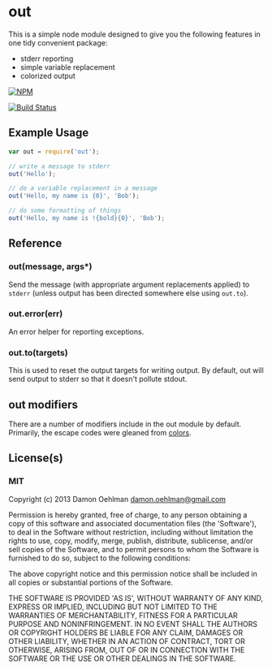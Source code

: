 # out

This is a simple node module designed to give you the following features in
one tidy convenient package:

- stderr reporting
- simple variable replacement
- colorized output


[![NPM](https://nodei.co/npm/out.png)](https://nodei.co/npm/out/)

[![Build Status](https://drone.io/github.com/DamonOehlman/node-out/status.png)](https://drone.io/github.com/DamonOehlman/node-out/latest)

## Example Usage

```js
var out = require('out');

// write a message to stderr
out('Hello');

// do a variable replacement in a message
out('Hello, my name is {0}', 'Bob');

// do some formatting of things
out('Hello, my name is !{bold}{0}', 'Bob');
```

## Reference

### out(message, args*)

Send the message (with appropriate argument replacements applied) to
`stderr` (unless output has been directed somewhere else using `out.to`).

### out.error(err)

An error helper for reporting exceptions.

### out.to(targets)

This is used to reset the output targets for writing output. By default,
out will send output to stderr so that it doesn't pollute stdout.

## out modifiers

There are a number of modifiers include in the out module by default.
Primarily, the escape codes were gleaned from
[colors](https://github.com/Marak/colors.js).

## License(s)

### MIT

Copyright (c) 2013 Damon Oehlman <damon.oehlman@gmail.com>

Permission is hereby granted, free of charge, to any person obtaining
a copy of this software and associated documentation files (the
'Software'), to deal in the Software without restriction, including
without limitation the rights to use, copy, modify, merge, publish,
distribute, sublicense, and/or sell copies of the Software, and to
permit persons to whom the Software is furnished to do so, subject to
the following conditions:

The above copyright notice and this permission notice shall be
included in all copies or substantial portions of the Software.

THE SOFTWARE IS PROVIDED 'AS IS', WITHOUT WARRANTY OF ANY KIND,
EXPRESS OR IMPLIED, INCLUDING BUT NOT LIMITED TO THE WARRANTIES OF
MERCHANTABILITY, FITNESS FOR A PARTICULAR PURPOSE AND NONINFRINGEMENT.
IN NO EVENT SHALL THE AUTHORS OR COPYRIGHT HOLDERS BE LIABLE FOR ANY
CLAIM, DAMAGES OR OTHER LIABILITY, WHETHER IN AN ACTION OF CONTRACT,
TORT OR OTHERWISE, ARISING FROM, OUT OF OR IN CONNECTION WITH THE
SOFTWARE OR THE USE OR OTHER DEALINGS IN THE SOFTWARE.

